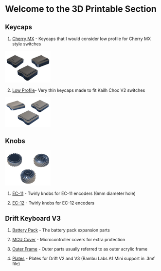 # Welcome to the 3D Printable Section  

## Keycaps  

1. [Cherry MX](/keycaps/mx/) - Keycaps that I would consider low profile for Cherry MX style switches  
	
<img src="images/Otaru_Keycaps_Cherry.png" width="150">  
<br/>  
  
2. [Low Profile](/keycaps/lp/)- Very thin keycaps made to fit Kailh Choc V2 switches  
	
<img src="images/Otaru_Keycaps_LP.png" width="150">  
<br/>  

## Knobs  

<img src="images/EC12-Knobs.png" width="150">  
<br/>  

1. [EC-11](/knobs/EC11/) - Twirly knobs for EC-11 encoders (6mm diameter hole)  
	
2. [EC-12](/knobs/EC12/) - Twirly knobs for EC-12 encoders  


## Drift Keyboard V3  

1. [Battery Pack](/v3/battery-pack/) - The battery pack expansion parts  
	
2. [MCU Cover](/v3/mcu/) - Microcontroller covers for extra protection  
	
3. [Outer Frame](/v3/outer-frame/) - Outer parts usually referred to as outer acrylic frame  
	
4. [Plates](/v3/plates/) - Plates for Drift V2 and V3 (Bambu Labs A1 Mini support in .3mf file)  